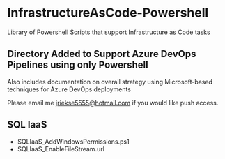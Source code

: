 # InfrastructureAsCode-Powershell
Library of Powershell Scripts that support Infrastructure as Code tasks

## Directory Added to Support Azure DevOps Pipelines using only Powershell
Also includes documentation on overall strategy using Microsoft-based techniques for Azure DevOps deployments


Please email me jriekse5555@hotmail.com if you would like push access.

## SQL IaaS
- SQLIaaS_AddWindowsPermissions.ps1
- SQLIaaS_EnableFileStream.url
